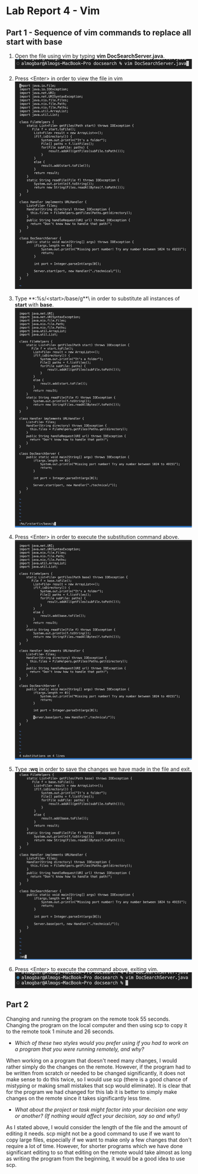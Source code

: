 # Lab Report 4 - Vim

## Part 1 - Sequence of vim commands to replace all **start** with **base**
1. Open the file using vim by typing **vim DocSearchServer.java**.
![image](1.png)

2. Press \<Enter> in order to view the file in vim
![image](2.png)
  
3. Type \**:%s/\<start\>/base/g**\ in order to substitute all instances of **start** with **base**.
![image](3.png)
  
4. Press \<Enter> in order to execute the substitution command above.
![image](4.png)
  
5. Type **:wq** in order to save the changes we have made in the file and exit.
![image](23.png)
  
6. Press \<Enter> to execute the command above, exiting vim.
![image](24.png)


## Part 2
Changing and running the program on the remote took 55 seconds.
Changing the program on the local computer and then using scp to copy it to the remote took 1 minute and 26 seconds.

- *Which of these two styles would you prefer using if you had to work on a program that you were running remotely, and why?*


When working on a program that doesn't need many changes, I would rather simply do the changes on the remote. However, if the program had to be written from scratch or needed to be changed significantly, it does not make sense to do this twice, so I would use scp (there is a good chance of mistyping or making small mistakes that scp would eliminate). It is clear that for the program we had changed for this lab it is better to simply make changes on the remote since it takes significantly less time.


- *What about the project or task might factor into your decision one way or another? (If nothing would affect your decision, say so and why!)*


As I stated above, I would consider the length of the file and the amount of editing it needs. scp might not be a good command to use if we want to copy large files, especially if we want to make only a few changes that don't require a lot of time. However, for shorter programs which we have done significant editing to so that editing on the remote would take almost as long as writing the program from the beginning, it would be a good idea to use scp.
